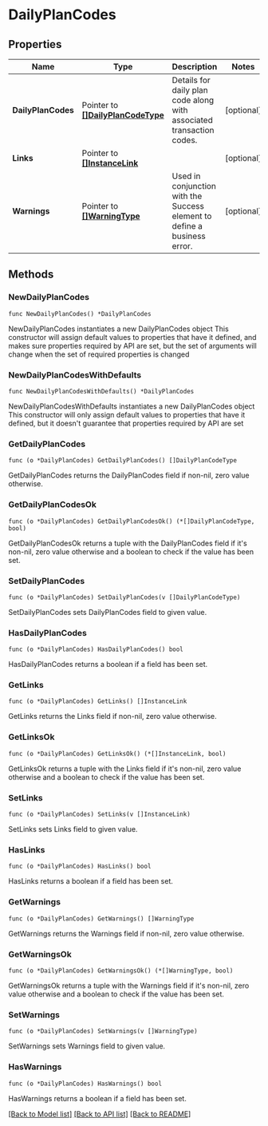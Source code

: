 # DailyPlanCodes

## Properties

Name | Type | Description | Notes
------------ | ------------- | ------------- | -------------
**DailyPlanCodes** | Pointer to [**[]DailyPlanCodeType**](DailyPlanCodeType.md) | Details for daily plan code along with associated transaction codes. | [optional] 
**Links** | Pointer to [**[]InstanceLink**](InstanceLink.md) |  | [optional] 
**Warnings** | Pointer to [**[]WarningType**](WarningType.md) | Used in conjunction with the Success element to define a business error. | [optional] 

## Methods

### NewDailyPlanCodes

`func NewDailyPlanCodes() *DailyPlanCodes`

NewDailyPlanCodes instantiates a new DailyPlanCodes object
This constructor will assign default values to properties that have it defined,
and makes sure properties required by API are set, but the set of arguments
will change when the set of required properties is changed

### NewDailyPlanCodesWithDefaults

`func NewDailyPlanCodesWithDefaults() *DailyPlanCodes`

NewDailyPlanCodesWithDefaults instantiates a new DailyPlanCodes object
This constructor will only assign default values to properties that have it defined,
but it doesn't guarantee that properties required by API are set

### GetDailyPlanCodes

`func (o *DailyPlanCodes) GetDailyPlanCodes() []DailyPlanCodeType`

GetDailyPlanCodes returns the DailyPlanCodes field if non-nil, zero value otherwise.

### GetDailyPlanCodesOk

`func (o *DailyPlanCodes) GetDailyPlanCodesOk() (*[]DailyPlanCodeType, bool)`

GetDailyPlanCodesOk returns a tuple with the DailyPlanCodes field if it's non-nil, zero value otherwise
and a boolean to check if the value has been set.

### SetDailyPlanCodes

`func (o *DailyPlanCodes) SetDailyPlanCodes(v []DailyPlanCodeType)`

SetDailyPlanCodes sets DailyPlanCodes field to given value.

### HasDailyPlanCodes

`func (o *DailyPlanCodes) HasDailyPlanCodes() bool`

HasDailyPlanCodes returns a boolean if a field has been set.

### GetLinks

`func (o *DailyPlanCodes) GetLinks() []InstanceLink`

GetLinks returns the Links field if non-nil, zero value otherwise.

### GetLinksOk

`func (o *DailyPlanCodes) GetLinksOk() (*[]InstanceLink, bool)`

GetLinksOk returns a tuple with the Links field if it's non-nil, zero value otherwise
and a boolean to check if the value has been set.

### SetLinks

`func (o *DailyPlanCodes) SetLinks(v []InstanceLink)`

SetLinks sets Links field to given value.

### HasLinks

`func (o *DailyPlanCodes) HasLinks() bool`

HasLinks returns a boolean if a field has been set.

### GetWarnings

`func (o *DailyPlanCodes) GetWarnings() []WarningType`

GetWarnings returns the Warnings field if non-nil, zero value otherwise.

### GetWarningsOk

`func (o *DailyPlanCodes) GetWarningsOk() (*[]WarningType, bool)`

GetWarningsOk returns a tuple with the Warnings field if it's non-nil, zero value otherwise
and a boolean to check if the value has been set.

### SetWarnings

`func (o *DailyPlanCodes) SetWarnings(v []WarningType)`

SetWarnings sets Warnings field to given value.

### HasWarnings

`func (o *DailyPlanCodes) HasWarnings() bool`

HasWarnings returns a boolean if a field has been set.


[[Back to Model list]](../README.md#documentation-for-models) [[Back to API list]](../README.md#documentation-for-api-endpoints) [[Back to README]](../README.md)


